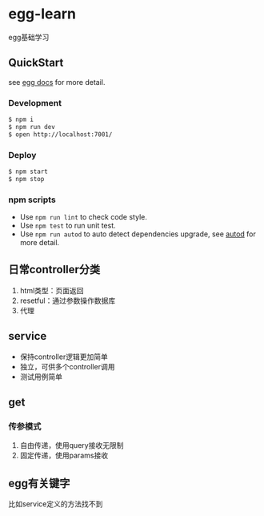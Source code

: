 # egg-learn

egg基础学习

## QuickStart

<!-- add docs here for user -->

see [egg docs][egg] for more detail.

### Development

```bash
$ npm i
$ npm run dev
$ open http://localhost:7001/
```

### Deploy

```bash
$ npm start
$ npm stop
```

### npm scripts

- Use `npm run lint` to check code style.
- Use `npm test` to run unit test.
- Use `npm run autod` to auto detect dependencies upgrade, see [autod](https://www.npmjs.com/package/autod) for more detail.


[egg]: https://eggjs.org

## 日常controller分类
1. html类型：页面返回
2. resetful：通过参数操作数据库
3. 代理

## service
- 保持controller逻辑更加简单
- 独立，可供多个controller调用
- 测试用例简单

## get
### 传参模式
1. 自由传递，使用query接收无限制
1. 固定传递，使用params接收

## egg有关键字
比如service定义的方法找不到